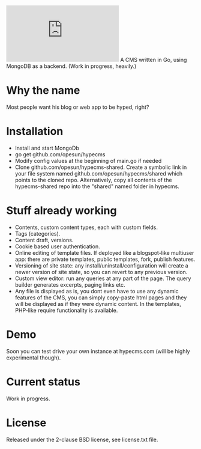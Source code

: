 ![My image](http://img.dafont.com/preview.php?text=HypeCMS&ttf=days0&ext=1&size=58&psize=s&y=57)
A CMS written in Go, using MongoDB as a backend. (Work in progress, heavily.)

Why the name
=======
Most people want his blog or web app to be hyped, right?

Installation
=======
- Install and start MongoDb
- go get github.com/opesun/hypecms
- Modify config values at the beginning of main.go if needed
- Clone github.com/opesun/hypecms-shared. Create a symbolic link in your file system named github.com/opesun/hypecms/shared which points to the cloned repo.
Alternatively, copy all contents of the hypecms-shared repo into the "shared" named folder in hypecms.

Stuff already working
=======
- Contents, custom content types, each with custom fields.
- Tags (categories).
- Content draft, versions.
- Cookie based user authentication.
- Online editing of template files. If deployed like a blogspot-like multiuser app: there are private templates, public templates, fork, publish features.
- Versioning of site state: any install/uninstall/configuration will create a newer version of site state, so you can revert to any previous version.
- Custom view editor: run any queries at any part of the page. The query builder generates excerpts, paging links etc.
- Any file is displayed as is, you dont even have to use any dynamic features of the CMS, you can simply copy-paste html pages and they will be displayed as if they were
dynamic content. In the templates, PHP-like require functionality is available.

Demo
=======
Soon you can test drive your own instance at hypecms.com (will be highly experimental though).

Current status
=======
Work in progress.

License
=======
Released under the 2-clause BSD license, see license.txt file.